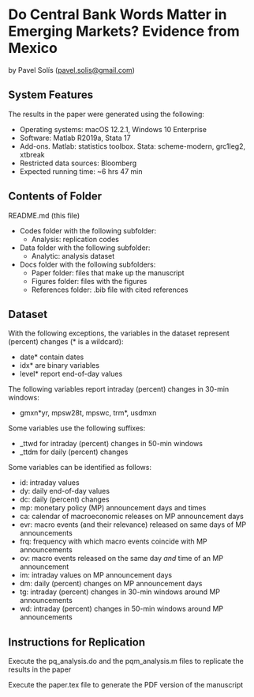 # Do Central Bank Words Matter in Emerging Markets? Evidence from Mexico

by Pavel Solís (pavel.solis@gmail.com)


## System Features
The results in the paper were generated using the following:
- Operating systems: macOS 12.2.1, Windows 10 Enterprise
- Software: Matlab R2019a, Stata 17
- Add-ons. Matlab: statistics toolbox. Stata: scheme-modern, grc1leg2, xtbreak
- Restricted data sources: Bloomberg
- Expected running time: ~6 hrs 47 min


## Contents of Folder
README.md (this file)
- Codes folder with the following subfolder:
	- Analysis: replication codes
- Data folder with the following subfolder:
	- Analytic: analysis dataset
- Docs folder with the following subfolders:
	- Paper folder: files that make up the manuscript
	- Figures folder: files with the figures
	- References folder: .bib file with cited references


## Dataset
With the following exceptions, the variables in the dataset represent (percent) changes (\* is a wildcard):
- date\* contain dates
- idx\* are binary variables
- level\* report end-of-day values

The following variables report intraday (percent) changes in 30-min windows:
- gmxn\*yr, mpsw28t, mpswc, trm\*, usdmxn

Some variables use the following suffixes:
- _ttwd for intraday (percent) changes in 50-min windows
- _ttdm for daily (percent) changes

Some variables can be identified as follows:
- id: intraday values
- dy: daily end-of-day values
- dc: daily (percent) changes
- mp: monetary policy (MP) announcement days and times
- ca: calendar of macroeconomic releases on MP announcement days
- evr: macro events (and their relevance) released on same days of MP announcements
- frq: frequency with which macro events coincide with MP announcements
- ov: macro events released on the same day *and* time of an MP announcement
- im: intraday values on MP announcement days
- dm: daily (percent) changes on MP announcement days
- tg: intraday (percent) changes in 30-min windows around MP announcements
- wd: intraday (percent) changes in 50-min windows around MP announcements


## Instructions for Replication
Execute the pq_analysis.do and the pqm_analysis.m files to replicate the results in the paper

Execute the paper.tex file to generate the PDF version of the manuscript